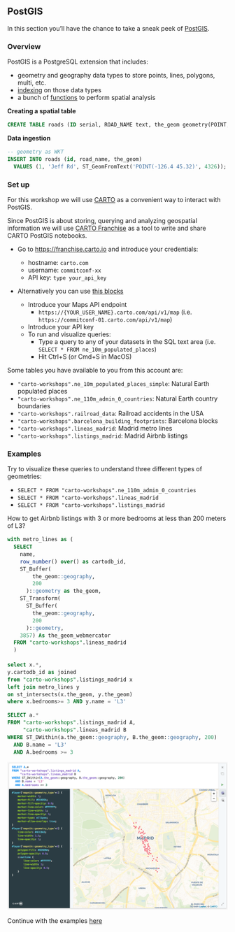 ## PostGIS

In this section you’ll have the chance to take a sneak peek of [PostGIS](http://postgis.net/docs/).

### Overview

PostGIS is a PostgreSQL extension that includes:

- geometry and geography data types to store points, lines, polygons, multi, etc.
- [indexing](https://postgis.net/docs/using_postgis_dbmanagement.html#idm2246) on those data types
- a bunch of [functions](https://postgis.net/docs/reference.html) to perform spatial analysis

**Creating a spatial table**

```sql
CREATE TABLE roads (ID serial, ROAD_NAME text, the_geom geometry(POINT, 4326) );
```

**Data ingestion**

```sql
-- geometry as WKT
INSERT INTO roads (id, road_name, the_geom)
  VALUES (1, 'Jeff Rd', ST_GeomFromText('POINT(-126.4 45.32)', 4326));
```

### Set up

For this workshop we will use [CARTO](https://carto.com/) as a convenient way to interact with PostGIS.

Since PostGIS is about storing, querying and analyzing geospatial information we will use [CARTO Franchise](https://franchise.carto.io) as a tool to write and share CARTO PostGIS notebooks.

- Go to https://franchise.carto.io and introduce your credentials:
  - hostname: `carto.com`
  - username: `commitconf-xx`
  - API key: `type your_api_key`

- Alternatively you can use [this blocks](https://bl.ocks.org/rochoa/raw/4e67ec932e8bb6b17831e0f4a2e0e55d/)
  - Introduce your Maps API endpoint
    - `https://{YOUR_USER_NAME}.carto.com/api/v1/map` (i.e. `https://commitconf-01.carto.com/api/v1/map`)
  - Introduce your API key
  - To run and visualize queries:
    - Type a query to any of your datasets in the SQL text area (i.e. `SELECT * FROM ne_10m_populated_places`)
    - Hit Ctrl+S (or Cmd+S in MacOS)

Some tables you have available to you from this account are:

- `"carto-workshops".ne_10m_populated_places_simple`: Natural Earth populated places
- `"carto-workshops".ne_110m_admin_0_countries`: Natural Earth country boundaries
- `"carto-workshops".railroad_data`: Railroad accidents in the USA
- `"carto-workshops".barcelona_building_footprints`: Barcelona blocks
- `"carto-workshops".lineas_madrid`: Madrid metro lines
- `"carto-workshops".listings_madrid`: Madrid Airbnb listings

### Examples

Try to visualize these queries to understand three different types of geometries:

- `SELECT * FROM "carto-workshops".ne_110m_admin_0_countries`
- `SELECT * FROM "carto-workshops".lineas_madrid`
- `SELECT * FROM "carto-workshops".listings_madrid`

How to get Airbnb listings with 3 or more bedrooms at less than 200 meters of L3?

```sql
with metro_lines as (
  SELECT
    name,
    row_number() over() as cartodb_id,
    ST_Buffer(
        the_geom::geography,
        200
      )::geometry as the_geom,
    ST_Transform(
      ST_Buffer(
        the_geom::geography,
        200
      )::geometry,
    3857) As the_geom_webmercator
  FROM "carto-workshops".lineas_madrid
  )

select x.*,
y.cartodb_id as joined
from "carto-workshops".listings_madrid x
left join metro_lines y
on st_intersects(x.the_geom, y.the_geom)
where x.bedrooms>= 3 AND y.name = 'L3'
```


```sql
SELECT a.*
FROM "carto-workshops".listings_madrid A,
     "carto-workshops".lineas_madrid B
WHERE ST_DWithin(a.the_geom::geography, B.the_geom::geography, 200)
  AND B.name = 'L3'
  AND A.bedrooms >= 3
```

![](imgs/dwithin.png)

Continue with the examples [here](https://carto.com/help/working-with-data/spatial-sql/#sql-that-applies-to-all-geometries)
